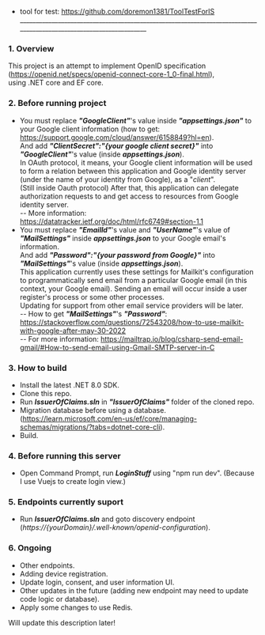 - tool for test: https://github.com/doremon1381/ToolTestForIS <br>
___________________________________________________________________________________________________________________ <br>

### <strong>1. Overview</strong> <br>
This project is an attempt to implement OpenID specification (https://openid.net/specs/openid-connect-core-1_0-final.html), <br>
using .NET core and EF core.

### <strong>2. Before running project</strong><br>
* You must replace <em><strong>"GoogleClient"</strong></em>'s value inside <em><strong>"appsettings.json"</strong></em> to your Google client information (how to get: https://support.google.com/cloud/answer/6158849?hl=en).<br>
And add <em><strong>"ClientSecret":"{your google client secret}"</strong></em> into <em><strong>"GoogleClient"</strong></em>'s value (inside <em><strong>appsettings.json</strong></em>).<br>
In OAuth protocol, it means, your Google client information will be used to form a relation between this application and Google identity server (under the name of your identity from Google), as a "<em>client</em>".<br>
(Still inside Oauth protocol) After that, this application can delegate authorization requests to and get access to resources from Google identity server.<br>
-- More information: https://datatracker.ietf.org/doc/html/rfc6749#section-1.1<br>
* You must replace <em><strong>"EmailId"</strong></em>'s value and <em><strong>"UserName"</strong></em>'s value of <em><strong>"MailSettings"</strong></em> inside <em><strong>appsettings.json</strong></em> to your Google email's information.<br>
And add <em><strong>"Password":"{your password from Google}"</strong></em> into <em><strong>"MailSettings"</strong></em>'s value (inside <em><strong>appsettings.json</strong></em>).<br>
This application currently uses these settings for Mailkit's configuration to programmatically send email from a particular Google email (in this context, your Google email). Sending an email will occur inside a user register's process or some other processes.<br>
Updating for support from other email service providers will be later.<br>
-- How to get <em><strong>"MailSettings"</strong></em>'s <em><strong>"Password"</strong></em>: https://stackoverflow.com/questions/72543208/how-to-use-mailkit-with-google-after-may-30-2022 <br>
-- For more information: https://mailtrap.io/blog/csharp-send-email-gmail/#How-to-send-email-using-Gmail-SMTP-server-in-C<br>

### <strong>3. How to build</strong> <br>
- Install the latest .NET 8.0 SDK. <br>
- Clone this repo. <br>
- Run <em><strong>IssuerOfClaims.sln</strong></em> in <em><strong>"IssuerOfClaims"</strong></em> folder of the cloned repo. <br>
- Migration database before using a database. (https://learn.microsoft.com/en-us/ef/core/managing-schemas/migrations/?tabs=dotnet-core-cli).<br>
- Build. <be>

### <strong>4. Before running this server</strong> <br>
- Open Command Prompt, run <em><strong>LoginStuff</strong></em> using "npm run dev". (Because I use Vuejs to create login view.) <br>

### <strong>5. Endpoints currently suport</strong> <br>
- Run <em><strong>IssuerOfClaims.sln</strong></em> and goto discovery endpoint (<em>https://{yourDomain}/.well-known/openid-configuration</em>). <br>

### <strong>6. Ongoing</strong> <br>
- Other endpoints. <br>
- Adding device registration. <be>
- Update login, consent, and user information UI. <br>
- Other updates in the future (adding new endpoint may need to update code logic or database). <br>
- Apply some changes to use Redis. <br>

Will update this description later!

